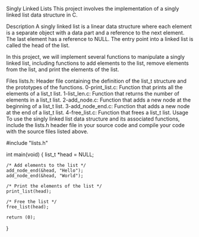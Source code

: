Singly Linked Lists
This project involves the implementation of a singly linked list data structure in C.

Description
A singly linked list is a linear data structure where each element is a separate object with a data part and a reference to the next element. The last element has a reference to NULL. The entry point into a linked list is called the head of the list.

In this project, we will implement several functions to manipulate a singly linked list, including functions to add elements to the list, remove elements from the list, and print the elements of the list.

Files
lists.h: Header file containing the definition of the list_t structure and the prototypes of the functions.
0-print_list.c: Function that prints all the elements of a list_t list.
1-list_len.c: Function that returns the number of elements in a list_t list.
2-add_node.c: Function that adds a new node at the beginning of a list_t list.
3-add_node_end.c: Function that adds a new node at the end of a list_t list.
4-free_list.c: Function that frees a list_t list.
Usage
To use the singly linked list data structure and its associated functions, include the lists.h header file in your source code and compile your code with the source files listed above.

#include "lists.h"

int main(void)
{
    list_t *head = NULL;

    /* Add elements to the list */
    add_node_end(&head, "Hello");
    add_node_end(&head, "World");

    /* Print the elements of the list */
    print_list(head);

    /* Free the list */
    free_list(head);

    return (0);
}
